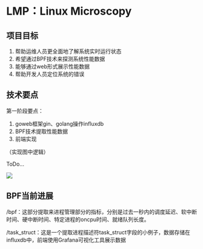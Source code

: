 # LMP：Linux Microscopy

## 项目目标

1. 帮助运维人员更全面地了解系统实时运行状态
2. 希望通过BPF技术来探测系统性能数据
3. 能够通过web形式展示性能数据
4. 帮助开发人员定位系统的错误



## 技术要点

第一阶段要点：

1. goweb框架gin、golang操作influxdb
2. BPF技术提取性能数据
3. 前端实现

（实现图中逻辑）



ToDo...



![](https://wx2.sinaimg.cn/mw690/005yyrljly1gdfu8xhbabj31880qck3b.jpg)



## BPF当前进展

/bpf：这部分提取来进程管理部分的指标，分别是过去一秒内的调度延迟、软中断时间、硬中断时间、特定进程的oncpu时间、就绪队列长度。

/task_struct：这是一个提取进程描述符task_struct字段的小例子，数据存储在influxdb中，前端使用Grafana可视化工具展示数据




